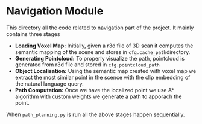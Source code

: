 # Navigation Module
This directory all the code related to navigation part of the project. It mainly contains three stages
* **Loading Voxel Map:** Initially, given a r3d file of 3D scan it computes the semantic mapping of the scene and stores in `cfg.cache_path`directory.
* **Generating Pointcloud:** To properly visualize the path, pointcloud is generated from r3d file and stored in `cfg.pointcloud_path`
* **Object Localisation:** Using the semantic map created with voxel map we extract the most similar point in the scence with the clip embedding of the natural language query.
* **Path Computation:** Once we have the localized point we use A* algorithm with custom weights we generate a path to apporach the point.

When `path_planning.py` is run all the above stages happen sequentially.